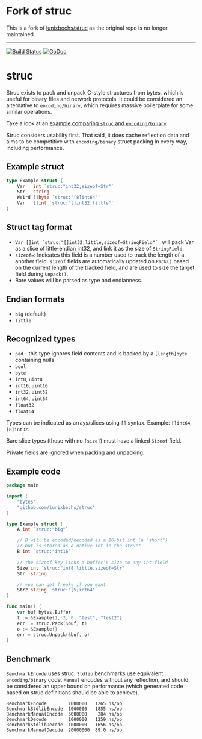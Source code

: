 # Fork of struc
This is a fork of [lunixbochs/struc](https://github.com/lunixbochs/struc) as the original repo is no longer maintained.

----------

[![Build Status](https://travis-ci.org/lunixbochs/struc.svg?branch=master)](https://travis-ci.org/lunixbochs/struc) [![GoDoc](https://godoc.org/github.com/lunixbochs/struc?status.svg)](https://godoc.org/github.com/lunixbochs/struc)

struc
====

Struc exists to pack and unpack C-style structures from bytes, which is useful for binary files and network protocols. It could be considered an alternative to `encoding/binary`, which requires massive boilerplate for some similar operations.

Take a look at an [example comparing `struc` and `encoding/binary`](https://bochs.info/p/cxvm9)

Struc considers usability first. That said, it does cache reflection data and aims to be competitive with `encoding/binary` struct packing in every way, including performance.

Example struct
----

```Go
type Example struct {
    Var   int `struc:"int32,sizeof=Str"`
    Str   string
    Weird []byte `struc:"[8]int64"`
    Var   []int `struc:"[]int32,little"`
}
```

Struct tag format
----

 - ```Var []int `struc:"[]int32,little,sizeof=StringField"` ``` will pack Var as a slice of little-endian int32, and link it as the size of `StringField`.
 - `sizeof=`: Indicates this field is a number used to track the length of a another field. `sizeof` fields are automatically updated on `Pack()` based on the current length of the tracked field, and are used to size the target field during `Unpack()`.
 - Bare values will be parsed as type and endianness.

Endian formats
----

 - `big` (default)
 - `little`

Recognized types
----

 - `pad` - this type ignores field contents and is backed by a `[length]byte` containing nulls
 - `bool`
 - `byte`
 - `int8`, `uint8`
 - `int16`, `uint16`
 - `int32`, `uint32`
 - `int64`, `uint64`
 - `float32`
 - `float64`

Types can be indicated as arrays/slices using `[]` syntax. Example: `[]int64`, `[8]int32`.

Bare slice types (those with no `[size]`) must have a linked `Sizeof` field.

Private fields are ignored when packing and unpacking.

Example code
----

```Go
package main

import (
    "bytes"
    "github.com/lunixbochs/struc"
)

type Example struct {
    A int `struc:"big"`

    // B will be encoded/decoded as a 16-bit int (a "short")
    // but is stored as a native int in the struct
    B int `struc:"int16"`

    // the sizeof key links a buffer's size to any int field
    Size int `struc:"int8,little,sizeof=Str"`
    Str  string

    // you can get freaky if you want
    Str2 string `struc:"[5]int64"`
}

func main() {
    var buf bytes.Buffer
    t := &Example{1, 2, 0, "test", "test2"}
    err := struc.Pack(&buf, t)
    o := &Example{}
    err = struc.Unpack(&buf, o)
}
```

Benchmark
----

`BenchmarkEncode` uses struc. `Stdlib` benchmarks use equivalent `encoding/binary` code. `Manual` encodes without any reflection, and should be considered an upper bound on performance (which generated code based on struc definitions should be able to achieve).

```
BenchmarkEncode        1000000   1265 ns/op
BenchmarkStdlibEncode  1000000   1855 ns/op
BenchmarkManualEncode  5000000    284 ns/op
BenchmarkDecode        1000000   1259 ns/op
BenchmarkStdlibDecode  1000000   1656 ns/op
BenchmarkManualDecode  20000000  89.0 ns/op
```
